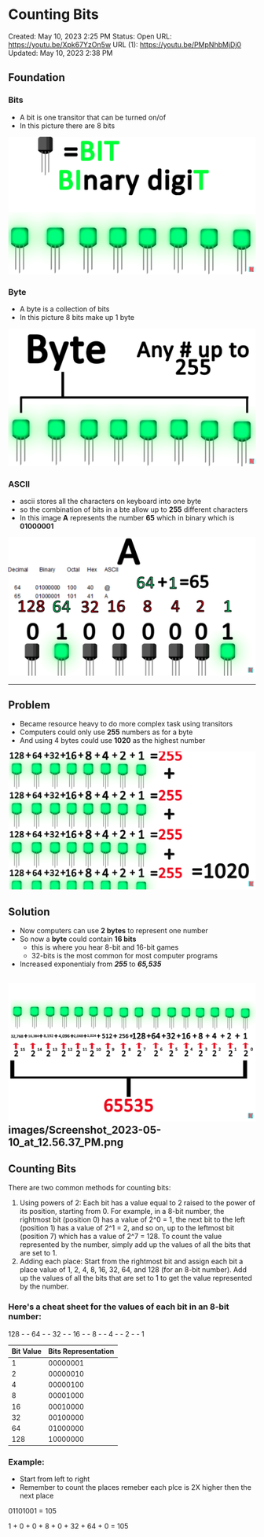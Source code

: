 # Counting Bits

Created: May 10, 2023 2:25 PM
Status: Open
URL: https://youtu.be/Xpk67YzOn5w
URL (1): https://youtu.be/PMpNhbMjDj0
Updated: May 10, 2023 2:38 PM

## Foundation

### Bits

- A bit is one transitor that can be turned on/of
- In this picture there are 8 bits

![Image](images/Screenshot_2023-05-10_at_12.39.24_PM.png)

### Byte

- A byte is a collection of bits
- In this picture 8 bits make up 1 byte

![image](images/Screenshot_2023-05-10_at_12.39.36_PM.png)

### ASCII

- ascii stores all the characters on keyboard into one byte
- so the combination of bits in a bte allow up to **255** different characters
- In this image **A** represents the number **65** which in binary which is **01000001**

![image](images/Screenshot_2023-05-10_at_12.49.42_PM.png)

---

## Problem

- Became resource heavy to do more complex task using transitors
- Computers could only use **255** numbers as for a byte
- And using 4 bytes could use **1020** as the highest number

![Screenshot 2023-05-10 at 12.56.37 PM.png](images/Screenshot_2023-05-10_at_12.56.37_PM.png)

## Solution

- Now computers can use **2 bytes** to represent one number
- So now a **byte** could contain **16 bits**
    - this is where you hear 8-bit and 16-bit games
    - 32-bits is the most common for most computer programs
- Increased exponentialy from ***255*** to ***65,535***

![Image](images/Screenshot_2023-05-10_at_1.01.07_PM.png)
images/Screenshot_2023-05-10_at_12.56.37_PM.png
---

## Counting Bits

There are two common methods for counting bits:

1. Using powers of 2: Each bit has a value equal to 2 raised to the power of its position, starting from 0. For example, in a 8-bit number, the rightmost bit (position 0) has a value of 2^0 = 1, the next bit to the left (position 1) has a value of 2^1 = 2, and so on, up to the leftmost bit (position 7) which has a value of 2^7 = 128. To count the value represented by the number, simply add up the values of all the bits that are set to 1.
2. Adding each place: Start from the rightmost bit and assign each bit a place value of 1, 2, 4, 8, 16, 32, 64, and 128 (for an 8-bit number). Add up the values of all the bits that are set to 1 to get the value represented by the number.

### **Here's a cheat sheet for the values of each bit in an 8-bit number:**

128 - - 64 - - 32 - - 16 - - 8 - - 4 - - 2 - - 1

| Bit Value | Bits Representation |
| --- | --- |
| 1 | 00000001 |
| 2 | 00000010 |
| 4 | 00000100 |
| 8 | 00001000 |
| 16 | 00010000 |
| 32 | 00100000 |
| 64 | 01000000 |
| 128 | 10000000 |

### Example:

- Start from left to right
- Remember to count the places remeber each plce is 2X higher then the next place

01101001 = 105

1 + 0 + 0 + 8 + 0 + 32 + 64 + 0 = 105
